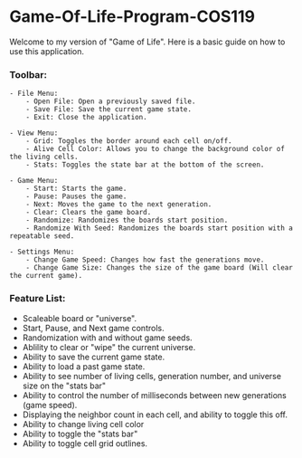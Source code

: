 # Game-Of-Life-Program-COS119

Welcome to my version of "Game of Life". Here is a basic guide on how to use this application.

### Toolbar:

    - File Menu:
		- Open File: Open a previously saved file.
		- Save File: Save the current game state.
		- Exit: Close the application.
		
    - View Menu:
		- Grid: Toggles the border around each cell on/off.
		- Alive Cell Color: Allows you to change the background color of the living cells.
		- Stats: Toggles the state bar at the bottom of the screen.
		
    - Game Menu:
		- Start: Starts the game.
		- Pause: Pauses the game.
		- Next: Moves the game to the next generation.
		- Clear: Clears the game board.
		- Randomize: Randomizes the boards start position.
		- Randomize With Seed: Randomizes the boards start position with a repeatable seed.
		
    - Settings Menu:
		- Change Game Speed: Changes how fast the generations move.
		- Change Game Size: Changes the size of the game board (Will clear the current game).

### Feature List:

- Scaleable board or "universe".
- Start, Pause, and Next game controls.
- Randomization with and without game seeds.
- Ablility to clear or "wipe" the current universe.
- Ability to save the current game state.
- Ability to load a past game state.
- Ability to see number of living cells, generation number, and universe size on the "stats bar"
- Ability to control the number of milliseconds between new generations (game speed).
- Displaying the neighbor count in each cell, and ability to toggle this off.
- Ability to change living cell color
- Ability to toggle the "stats bar"
- Ability to toggle cell grid outlines.
